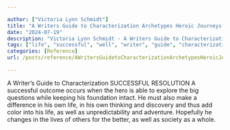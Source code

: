 ```yaml
---

author: ["Victoria Lynn Schmidt"]
title: "A Writers Guide to Characterization Archetypes Heroic Journeys and Other Elements of Dynamic Character Development - part0025_split_005.html"
date: "2024-07-19"
description: "Victoria Lynn Schmidt - A Writers Guide to Characterization Archetypes Heroic Journeys and Other Elements of Dynamic Character Development"
tags: ["life", "successful", "well", "writer", "guide", "characterization", "resolution", "outcome", "occurs", "hero", "able", "explore", "big", "question", "keeping", "foundation", "intact", "must", "also", "make", "difference", "thinking", "discovery", "thus", "add"]
categories: [Reference]
url: /posts/reference/AWritersGuidetoCharacterizationArchetypesHeroicJourneysandOtherElementsofDynamicCharacterDevelopment-part0025split005html

---
```



A Writer’s Guide to Characterization
SUCCESSFUL RESOLUTION
A successful outcome occurs when the hero is able to explore the big questions while keeping his foundation intact. He must also make a difference in his own life, in his own thinking and discovery and thus add color into his life, as well as unpredictability and adventure. Hopefully he changes in the lives of others for the better, as well as society as a whole.
